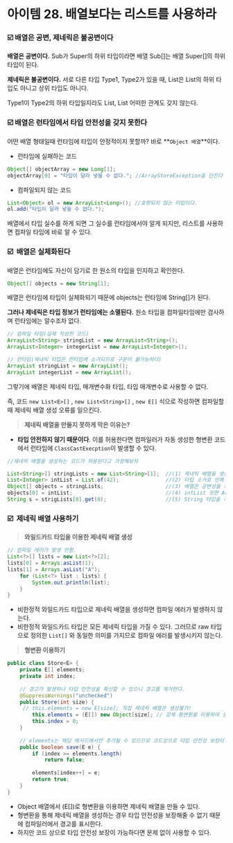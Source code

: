 # 아이템 28. 배열보다는 리스트를 사용하라

### ☑️ 배열은 공변, 제네릭은 불공변이다

**배열은 공변이다.** Sub가 Super의 하위 타입이라면 배열 Sub[]는 배열 Super[]의 하위 타입이 된다.

**제네릭은 불공변이다.** 서로 다른 타입 Type1, Type2가 있을 때, List<Type1>은 List<Type2>의 하위 타입도 아니고 상위 타입도 아니다.

Type1이 Type2의 하위 타입일지라도 List<Type1>, List<Type2> 어떠한 관계도 갖지 않는다.

### ☑️ 배열은 런타임에서 타입 안전성을 갖지 못한다

어떤 배열 형태일때 런타임에 타입이 안정적이지 못할까? 바로 **`Object 배열`**이다.

- 런타임에 실패하는 코드

```java
Object[] objectArray = new Long[1];
objectArray[0] = "타입이 달라 넣을 수 없다."; //ArrayStoreException을 던진다
```

- 컴파일되지 않는 코드

```java
List<Object> ol = new ArrayList<Long>(); //호환되지 않는 타입이다.
ol.add("타입이 달라 넣을 수 없다.");
```

배열에서 타입 실수를 하게 되면 그 실수를 런타임에서야 알게 되지만, 리스트를 사용하면 컴파일 타임에 바로 알 수 있다.

### ☑️  배열은 실체화된다

배열은 런타임에도 자신이 담기로 한 원소의 타입을 인지하고 확인한다.

```java
Object[] objects = new String[1];
```

배열은 런타임에 타입이 실체화되기 때문에 objects는 런타임에 String[]가 된다.

**그러나 제네릭은 타입 정보가 런타임에는 소멸된다.** 원소 타입을 컴파일타임에만 검사하며 런타임에는 알수조차 없다.

```java
// 컴파일 타임(실제 작성한 코드)
ArrayList<String> stringList = new ArrayList<String>();
ArrayList<Integer> integerList = new ArrayList<Integer>();

// 런타임(제네릭 타입은 런타임에 소거되므로 구분이 불가능하다)
ArrayList stringList = new ArrayList();
ArrayList integerList = new ArrayList();
```

그렇기에 배열은 제네릭 타입, 매개변수화 타입, 타입 매개변수로 사용할 수 없다.

즉, 코드 `new List<E>[]` , `new List<String>[]` , `new E[]` 식으로 작성하면 컴파일할 때 제네릭 배열 생성 오류를 일으킨다.

> **제네릭 배열을 만들지 못하게 막은 이유는?**
>
- **타입 안전하지 않기 때문이다**. 이를 허용한다면 컴파일러가 자동 생성한 형변환 코드에서 런타임에 `ClassCastExecption`이 발생할 수 있다.

```java
//제네릭 배열을 생성하는 코드가 허용된다고 가정해보자

List<String>[] stringLists = new List<String>[1];  //(1) 제네릭 배열을 생성. 런타임시에는 제네릭 타입은 소거되므로 ArrayList[]가 된다.
List<Integer> intList = List.of(42);               //(2) 타입 소거로 인해 런타임시 ArrayList가 된다.
Object[] objects = stringLists;                    //(3) 배열은 공변성을 가지므로 Object[]는 ArrayList[]가 될 수 있다.
objects[0] = intList;                              //(4) intList 또한 ArrayList이므로 배열의 요소가 될 수 있다.
String s = strigLists[0].get(0);                   //(5) String 타입을 가져야 하지만 Integer이므로 예외가 발생한다.
```

### ☑️  제네릭 배열 사용하기

> **와일드카드 타입을 이용한 제네릭 배열 생성**
>

```java
// 컴파일 에러가 발생 안함.
List<?>[] lists = new List<?>[2];
lists[0] = Arrays.asList(1);
lists[1] = Arrays.asList("A");
    for (List<?> list : lists) {
        System.out.println(list);
    }
}
```

- 비한정적 와일드카드 타입으로 제네릭 배열을 생성하면 컴파일 에러가 발생하지 않는다.
- 비한정적 와일드카드 타입은 모든 제네릭 타입을 가질 수 있다. 그러므로 raw 타입으로 정의한 `List[]` 와 동일한 의미를 가지므로 컴파일 에러를 발생시키지 않는다.

> **형변환 이용하기**
>

```java
public class Store<E> {
    private E[] elements;
    private int index;
    
    // 경고가 발생하나 타입 안전성을 확신할 수 있으니 경고를 제거한다.
    @SuppressWarnings("unchecked")
    public Store(int size) {
     // this.elements = new E[size]; 직접 제네릭 배열은 생성불가!
        this.elements = (E[]) new Object[size]; // 강제 형변환을 이용하여 생성
        this.index = 0;
    }
    
    // elements는 해당 메서드에서만 추가될 수 있으므로 코드상으로 타입 안전성 보장이 가능하다. 
    public boolean save(E e) {
        if (index >= elements.length)
            return false;
        
        elements[index++] = e;
        return true;
    }
}
```

- Object 배열에서 (E[])로 형변환을 이용하면 제네릭 배열을 만들 수 있다.
- 형변환을 통해 제네릭 배열을 생성하는 경우 타입 안전성을 보장해줄 수 없기 때문에 컴파일러에서 경고를 표시한다.
- 하지만 코드 상으로 타입 안전성 보장이 가능하다면 문제 없이 사용할 수 있다.